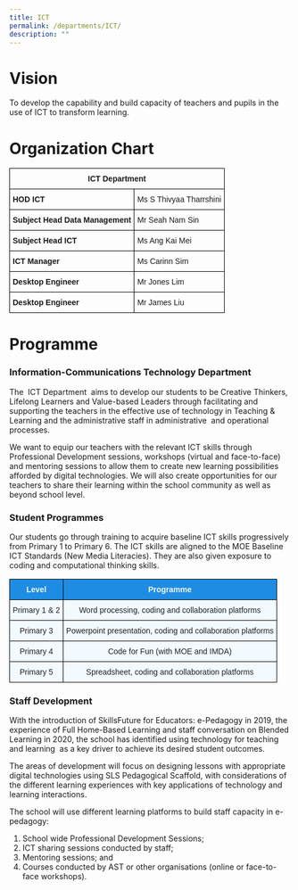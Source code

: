 ```yaml
---
title: ICT
permalink: /departments/ICT/
description: ""
---
```

# Vision 

To develop the capability and build capacity of teachers and pupils in the use of ICT to transform learning.

# Organization Chart
<style type="text/css">
.tg  {border-collapse:collapse;border-spacing:0;}
.tg td{border-color:black;border-style:solid;border-width:1px;font-family:Arial, sans-serif;font-size:14px;
  overflow:hidden;padding:10px 5px;word-break:normal;}
.tg th{border-color:black;border-style:solid;border-width:1px;font-family:Arial, sans-serif;font-size:14px;
  font-weight:normal;overflow:hidden;padding:10px 5px;word-break:normal;}
.tg .tg-1wig{font-weight:bold;text-align:left;vertical-align:top}
.tg .tg-amwm{font-weight:bold;text-align:center;vertical-align:top}
.tg .tg-0lax{text-align:left;vertical-align:top}
</style>
<table class="tg">
<thead>
  <tr>
    <th class="tg-amwm" colspan="2">ICT Department</th>
  </tr>
</thead>
<tbody>
	 <tr>
    <td class="tg-1wig">HOD ICT</td>
    <td class="tg-0lax">Ms S Thivyaa Tharrshini</td>
  </tr>
  <tr>
    <td class="tg-1wig">Subject Head Data Management</td>
    <td class="tg-0lax">Mr Seah Nam Sin</td>
  </tr>
  <tr>
    <td class="tg-1wig">Subject Head ICT</td>
    <td class="tg-0lax">Ms Ang Kai Mei</td>
  </tr>
  <tr>
    <td class="tg-1wig">ICT Manager</td>
    <td class="tg-0lax">Ms Carinn Sim</td>
  </tr>
  <tr>
    <td class="tg-1wig">Desktop Engineer</td>
    <td class="tg-0lax">Mr Jones Lim</td>
  </tr>
  <tr>
    <td class="tg-1wig">Desktop Engineer</td>
    <td class="tg-0lax">Mr James Liu</td>
  </tr>
</tbody>
</table>

# Programme

### **Information-Communications Technology Department**
The  ICT Department  aims to develop our students to be Creative Thinkers, Lifelong Learners and Value-based Leaders through facilitating and supporting the teachers in the effective use of technology in Teaching & Learning and the administrative staff in administrative  and operational processes.  

We want to equip our teachers with the relevant ICT skills through Professional Development sessions, workshops (virtual and face-to-face) and mentoring sessions to allow them to create new learning possibilities afforded by digital technologies. We will also create opportunities for our teachers to share their learning within the school community as well as beyond school level.

### **Student Programmes**

Our students go through training to acquire baseline ICT skills progressively from Primary 1 to Primary 6. The ICT skills are aligned to the MOE Baseline ICT Standards (New Media Literacies). They are also given exposure to coding and computational thinking skills.

<style type="text/css">
.tg  {border-collapse:collapse;border-spacing:0;}
.tg td{border-color:black;border-style:solid;border-width:1px;font-family:Arial, sans-serif;font-size:14px;
  overflow:hidden;padding:10px 5px;word-break:normal;}
.tg th{border-color:black;border-style:solid;border-width:1px;font-family:Arial, sans-serif;font-size:14px;
  font-weight:normal;overflow:hidden;padding:10px 5px;word-break:normal;}
.tg .tg-ocgt{background-color:#1F8CE4;color:#F2F9FF;font-weight:bold;text-align:center;vertical-align:middle}
.tg .tg-r129{background-color:#F2F9FF;color:#222;text-align:center;vertical-align:middle}
</style>
<table class="tg">
<thead>
  <tr>
    <th class="tg-ocgt"><span style="color:#F2F9FF;background-color:#1F8CE4">Level</span></th>
    <th class="tg-ocgt"><span style="color:#F2F9FF;background-color:#1F8CE4">Programme</span></th>
  </tr>
</thead>
<tbody>
  <tr>
    <td class="tg-r129"><span style="color:#222;background-color:#F2F9FF">Primary 1 &amp; 2</span></td>
    <td class="tg-r129"><span style="color:#222;background-color:#F2F9FF">Word processing, coding and collaboration platforms</span></td>
  </tr>
  <tr>
    <td class="tg-r129"><span style="color:#222;background-color:#F2F9FF">Primary 3</span></td>
    <td class="tg-r129"><span style="color:#222;background-color:#F2F9FF">Powerpoint presentation, coding and collaboration platforms</span></td>
  </tr>
  <tr>
    <td class="tg-r129"><span style="color:#222;background-color:#F2F9FF">Primary 4</span></td>
    <td class="tg-r129"><span style="color:#222;background-color:#F2F9FF">Code for Fun (with MOE and IMDA)</span></td>
  </tr>
  <tr>
    <td class="tg-r129"><span style="color:#222;background-color:#F2F9FF">Primary 5</span></td>
    <td class="tg-r129"><span style="color:#222;background-color:#F2F9FF">Spreadsheet, coding and collaboration platforms</span></td>
  </tr>
</tbody>
</table>

### **Staff Development**

With the introduction of SkillsFuture for Educators: e-Pedagogy in 2019, the experience of Full Home-Based Learning and staff conversation on Blended Learning in 2020, the school has identified using technology for teaching and learning  as a key driver to achieve its desired student outcomes.

The areas of development will focus on designing lessons with appropriate digital technologies using SLS Pedagogical Scaffold, with considerations of the different learning experiences with key applications of technology and learning interactions.  

The school will use different learning platforms to build staff capacity in e-pedagogy:

1.  School wide Professional Development Sessions;
2.  ICT sharing sessions conducted by staff;
3.  Mentoring sessions; and
4.  Courses conducted by AST or other organisations (online or face-to-face workshops).